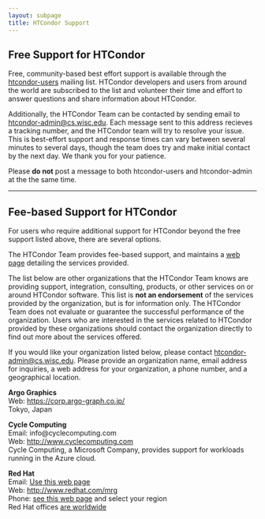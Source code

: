 ```yaml
---
layout: subpage
title: HTCondor Support
---
```


<h2>Free Support for HTCondor</h2>
<p>
Free, community-based best effort support is available through the
<a href="http://research.cs.wisc.edu/htcondor/mail-lists/">htcondor-users</A> 
mailing list. HTCondor developers and users from around the world are 
subscribed to the list and volunteer their time and effort to answer
questions and share information about HTCondor.
</p>
<p>
Additionally, the HTCondor Team can be contacted by sending email to
<a href="mailto:htcondor-admin@cs.wisc.edu">htcondor-admin@cs.wisc.edu</A>. Each
message sent to this address recieves a tracking number, and the HTCondor team
will try to resolve your issue. This is best-effort support and response times 
can vary between several minutes to several days, though the team does try and 
make initial contact by the next day. We thank you for your patience. 
</p>
<p>
Please <b>do not</b> post a message to both htcondor-users and htcondor-admin 
at the the same time.
</p>

<HR NOSHADE>


<h2>Fee-based Support for HTCondor</h2>
<p>For users who require additional support for HTCondor beyond the free
support listed above, there are several options. 
</p>
<p>
The HTCondor Team provides fee-based support, and maintains a
<a href="http://research.cs.wisc.edu/htcondor/uw-support/">web page</A> detailing the services provided.
</p>
<p>
The list below are other organizations that the HTCondor Team knows
are providing support, integration, consulting, products, or other services on
or around HTCondor software. 
This list is <B>not an endorsement</B> of the
services provided by the organization, but is for information only. 
The  HTCondor Team does not evaluate or guarantee the successful performance of 
the organization.
Users who are interested in the services related to HTCondor provided by these
organizations should contact the organization directly to find out more 
about the services offered. 
</p>
<p>
If you would like your organization listed below, please contact
<a href="mailto:htcondor-admin@cs.wisc.edu">htcondor-admin@cs.wisc.edu</A>.
Please provide an organization name, email address for inquiries,
a web address for your organization, a phone number, and a geographical
location. 
</p>

<p> 
<B>Argo Graphics</B><BR>
Web: <A href="https://corp.argo-graph.co.jp/">https://corp.argo-graph.co.jp/</A><BR>
Tokyo, Japan<br>
</p>
<p>
<B>Cycle Computing</B><BR>
Email: info@cyclecomputing.com<br>
Web: <A href="http://www.cyclecomputing.com">http://www.cyclecomputing.com</A><BR>
Cycle Computing, a Microsoft Company, provides support for workloads running in the Azure cloud.<BR>
</p>
<p>
<B>Red Hat</B><BR>
Email: <a href="https://www.redhat.com/apps/webform.html?event_type=contact_sales">Use this web page</a><br>
Web: <A href="http://www.redhat.com/mrg">http://www.redhat.com/mrg</A><BR>
Phone: <a href="https://www.redhat.com/about/contact/ww/">see this web page</a> and select your region<BR>
Red Hat offices <a href="https://www.redhat.com/about/contact/ww/">are worldwide</a>
</p>